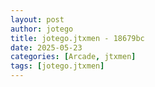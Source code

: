 ```yaml
---
layout: post
author: jotego
title: jotego.jtxmen - 18679bc
date: 2025-05-23
categories: [Arcade, jtxmen]
tags: [jotego.jtxmen]
---
```



